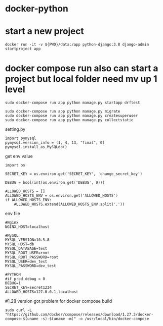 # docker-python

# start a new project 
```
docker run -it -v ${PWD}/data:/app python-django:3.8 django-admin startproject app

```
# docker compose run also can start a project but local folder need mv up 1 level
```
sudo docker-compose run app python manage.py startapp drftest
```

```
sudo docker-compose run app python manage.py migrate
sudo docker-compose run app python manage.py createsuperuser
sudo docker-compose run app python manage.py collectstatic
```


setting.py
```
import pymysql
pymysql.version_info = (1, 4, 13, "final", 0)
pymysql.install_as_MySQLdb()
```

get env value 
```
import os

SECRET_KEY = os.environ.get('SECRET_KEY', 'change_secret_key')

DEBUG = bool(int(os.environ.get('DEBUG', 0)))

ALLOWED_HOSTS = []
ALLOWED_HOSTS_ENV = os.environ.get('ALLOWED_HOSTS')
if ALLOWED_HOSTS_ENV:
    ALLOWED_HOSTS.extend(ALLOWED_HOSTS_ENV.split(','))
```

env file
```
#Nginx
NGINX_HOST=localhost

#MySQL 
MYSQL_VERSION=10.5.8
MYSQL_HOST=db
MYSQL_DATABASE=test
MYSQL_ROOT_USER=root
MYSQL_ROOT_PASSWORD=root
MYSQL_USER=dev_test
MYSQL_PASSWORD=dev_test

#PYTHON
#if prod debug = 0
DEBUG=1
SECRET_KEY=secret1234
ALLOWED_HOSTS=127.0.0.1,localhost  
```

#1.28 version got problem for docker compose build
```
sudo curl -L "https://github.com/docker/compose/releases/download/1.27.3/docker-compose-$(uname -s)-$(uname -m)" -o /usr/local/bin/docker-compose
```